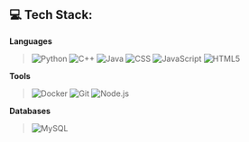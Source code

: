 ## 💻 Tech Stack:

**Languages**
> ![Python](https://img.shields.io/badge/Python-4B8BBE?style=for-the-badge&logo=python&logoColor=white)
> ![C++](https://img.shields.io/badge/C++-1E3050?style=for-the-badge&logo=c%2B%2B&logoColor=white)
> ![Java](https://img.shields.io/badge/Java-5382A1?style=for-the-badge&logo=java&logoColor=white)
> ![CSS](https://img.shields.io/badge/CSS-264de4?style=for-the-badge&logo=css3&logoColor=white)
> ![JavaScript](https://img.shields.io/badge/JavaScript-f7c600?style=for-the-badge&logo=javascript&logoColor=black)
> ![HTML5](https://img.shields.io/badge/HTML5-FF5733?style=for-the-badge&logo=html5&logoColor=white)
>
**Tools**
> ![Docker](https://img.shields.io/badge/Docker-2496ED?style=for-the-badge&logo=docker&logoColor=white)
> ![Git](https://img.shields.io/badge/Git-B22E2E?style=for-the-badge&logo=git&logoColor=white)
> ![Node.js](https://img.shields.io/badge/Node.js-3C873A?style=for-the-badge&logo=nodedotjs&logoColor=white)
>
**Databases**
> ![MySQL](https://img.shields.io/badge/MySQL-00618A?style=for-the-badge&logo=mysql&logoColor=white)

